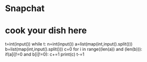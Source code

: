 # Snapchat
# cook your dish here
t=int(input())
while t:
    n=int(input())
    a=list(map(int,input().split()))
    b=list(map(int,input().split()))
    c=0
    for i in range((len(a)) and (len(b))):
        if(a[i]!=0 and b[i]!=0):
            c+=1
    print(c)
    t-=1
